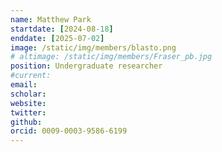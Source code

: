```yaml
---
name: Matthew Park
startdate: [2024-08-18]
enddate: [2025-07-02]
image: /static/img/members/blasto.png
# altimage: /static/img/members/Fraser_pb.jpg
position: Undergraduate researcher
#current:
email:
scholar:
website:
twitter:
github: 
orcid: 0009-0003-9586-6199
---
```


